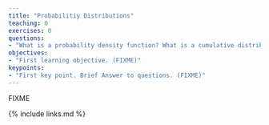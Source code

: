 ```yaml
---
title: "Probabilitiy Distributions"
teaching: 0
exercises: 0
questions:
- "What is a probability density function? What is a cumulative distribution function?"
objectives:
- "First learning objective. (FIXME)"
keypoints:
- "First key point. Brief Answer to questions. (FIXME)"
---
```

FIXME

{% include links.md %}


